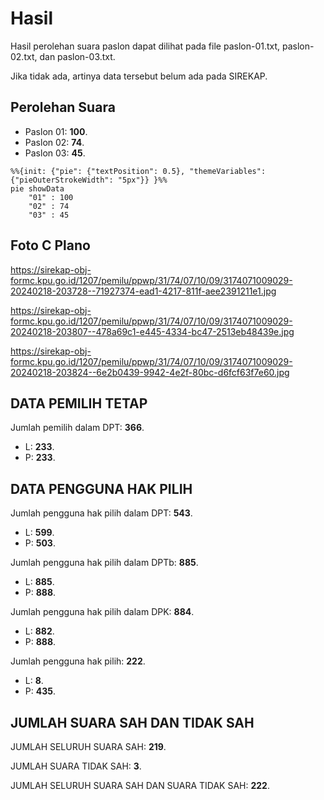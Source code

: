 # Hasil

Hasil perolehan suara paslon dapat dilihat pada file paslon-01.txt, paslon-02.txt, dan paslon-03.txt.

Jika tidak ada, artinya data tersebut belum ada pada SIREKAP.

## Perolehan Suara

 * Paslon 01: **100**.
 * Paslon 02: **74**.
 * Paslon 03: **45**.

```mermaid
%%{init: {"pie": {"textPosition": 0.5}, "themeVariables": {"pieOuterStrokeWidth": "5px"}} }%%
pie showData
    "01" : 100
    "02" : 74
    "03" : 45
```
## Foto C Plano

https://sirekap-obj-formc.kpu.go.id/1207/pemilu/ppwp/31/74/07/10/09/3174071009029-20240218-203728--71927374-ead1-4217-811f-aee2391211e1.jpg

https://sirekap-obj-formc.kpu.go.id/1207/pemilu/ppwp/31/74/07/10/09/3174071009029-20240218-203807--478a69c1-e445-4334-bc47-2513eb48439e.jpg

https://sirekap-obj-formc.kpu.go.id/1207/pemilu/ppwp/31/74/07/10/09/3174071009029-20240218-203824--6e2b0439-9942-4e2f-80bc-d6fcf63f7e60.jpg

## DATA PEMILIH TETAP

Jumlah pemilih dalam DPT: **366**.
 * L: **233**.
 * P: **233**.

## DATA PENGGUNA HAK PILIH

Jumlah pengguna hak pilih dalam DPT: **543**.
 * L: **599**.
 * P: **503**.

Jumlah pengguna hak pilih dalam DPTb: **885**.
 * L: **885**.
 * P: **888**.

Jumlah pengguna hak pilih dalam DPK: **884**.
 * L: **882**.
 * P: **888**.

Jumlah pengguna hak pilih: **222**.
 * L: **8**.
 * P: **435**.

## JUMLAH SUARA SAH DAN TIDAK SAH

JUMLAH SELURUH SUARA SAH: **219**.

JUMLAH SUARA TIDAK SAH: **3**.

JUMLAH SELURUH SUARA SAH DAN SUARA TIDAK SAH: **222**.
